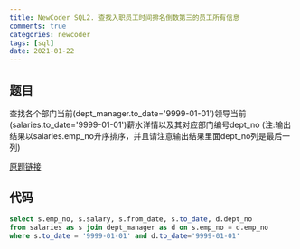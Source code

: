 ```yaml
---
title: NewCoder SQL2. 查找入职员工时间排名倒数第三的员工所有信息
comments: true
categories: newcoder
tags: [sql]
date: 2021-01-22
---
```


## 题目

查找各个部门当前(dept_manager.to_date='9999-01-01')领导当前(salaries.to_date='9999-01-01')薪水详情以及其对应部门编号dept_no
(注:输出结果以salaries.emp_no升序排序，并且请注意输出结果里面dept_no列是最后一列)

[原题链接](https://www.nowcoder.com/practice/c63c5b54d86e4c6d880e4834bfd70c3b?tpId=82&&tqId=29755&rp=1&ru=/ta/sql&qru=/ta/sql/question-ranking)

## 代码
```sql
select s.emp_no, s.salary, s.from_date, s.to_date, d.dept_no
from salaries as s join dept_manager as d on s.emp_no = d.emp_no
where s.to_date = '9999-01-01' and d.to_date='9999-01-01'
```